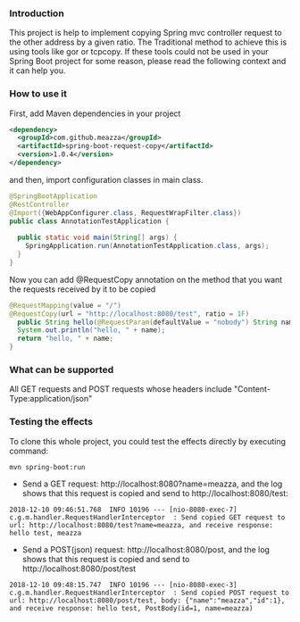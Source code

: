 ### Introduction

This project is help to implement copying Spring mvc controller request to the other address by a given ratio.
The Traditional method to achieve this is using tools like gor or tcpcopy.
If these tools could not be used in your Spring Boot project for some reason, please read the following context and it can help you.

### How to use it

First, add Maven dependencies in your project
```xml
<dependency>
  <groupId>com.github.meazza</groupId>
  <artifactId>spring-boot-request-copy</artifactId>
  <version>1.0.4</version>
</dependency>
```

and then, import configuration classes in main class.
```java
@SpringBootApplication
@RestController
@Import({WebAppConfigurer.class, RequestWrapFilter.class})
public class AnnotationTestApplication { 
 
  public static void main(String[] args) { 
    SpringApplication.run(AnnotationTestApplication.class, args); 
  }
}
```

Now you can add @RequestCopy annotation on the method that you want the requests received by it to be copied
```java
@RequestMapping(value = "/")
@RequestCopy(url = "http://localhost:8080/test", ratio = 1F)
  public String hello(@RequestParam(defaultValue = "nobody") String name) {
  System.out.println("hello, " + name);
  return "hello, " + name;
}
``` 

### What can be supported

All GET requests and POST requests whose headers include "Content-Type:application/json"

### Testing the effects

To clone this whole project, you could test the effects directly by executing command:
```text
mvn spring-boot:run
```

* Send a GET request: http://localhost:8080?name=meazza, and the log shows that this request is copied and send to http://localhost:8080/test:
```text
2018-12-10 09:46:51.768  INFO 10196 --- [nio-8080-exec-7] c.g.m.handler.RequestHandlerInterceptor  : Send copied GET request to url: http://localhost:8080/test?name=meazza, and receive response: hello test, meazza
```
* Send a POST(json) request: http://localhost:8080/post, and the log shows that this request is copied and send to http://localhost:8080/post/test
```text
2018-12-10 09:48:15.747  INFO 10196 --- [nio-8080-exec-3] c.g.m.handler.RequestHandlerInterceptor  : Send copied POST request to url: http://localhost:8080/post/test, body: {"name":"meazza","id":1}, and receive response: hello test, PostBody(id=1, name=meazza)

```